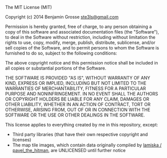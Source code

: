 The MIT License (MIT)

Copyright (c) 2014 Benjamin Grosse <ste3ls@gmail.com>

Permission is hereby granted, free of charge, to any person obtaining a copy
of this software and associated documentation files (the "Software"), to deal
in the Software without restriction, including without limitation the rights
to use, copy, modify, merge, publish, distribute, sublicense, and/or sell
copies of the Software, and to permit persons to whom the Software is
furnished to do so, subject to the following conditions:

The above copyright notice and this permission notice shall be included in all
copies or substantial portions of the Software.

THE SOFTWARE IS PROVIDED "AS IS", WITHOUT WARRANTY OF ANY KIND, EXPRESS OR
IMPLIED, INCLUDING BUT NOT LIMITED TO THE WARRANTIES OF MERCHANTABILITY,
FITNESS FOR A PARTICULAR PURPOSE AND NONINFRINGEMENT. IN NO EVENT SHALL THE
AUTHORS OR COPYRIGHT HOLDERS BE LIABLE FOR ANY CLAIM, DAMAGES OR OTHER
LIABILITY, WHETHER IN AN ACTION OF CONTRACT, TORT OR OTHERWISE, ARISING FROM,
OUT OF OR IN CONNECTION WITH THE SOFTWARE OR THE USE OR OTHER DEALINGS IN THE
SOFTWARE.

This license applies to everything created by me in this repository, except:

* Third party libraries (that have their own respective copyright and licenses)
* The map tile images, which contain data originally compiled by [lamiska / pavel_the_hitman](http://www.reddit.com/user/lamiska), are UNLICENSED until further notice
